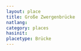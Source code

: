```yaml
---
layout: place
title: Große Zwergenbrücke
natlang:
category: places
hasinit:
placetype: Brücke
---
```

